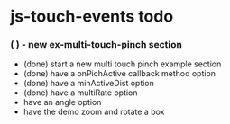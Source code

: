 # js-touch-events todo

### (   ) - new ex-multi-touch-pinch section
* (done) start a new multi touch pinch example section
* (done) have a onPichActive callback method option
* (done) have a minActiveDist option
* (done) have a multiRate option
* have an angle option
* have the demo zoom and rotate a box

